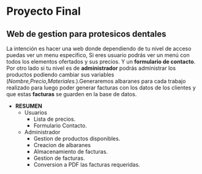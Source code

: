 # Proyecto Final

## Web de gestion para protesicos dentales

La intención es hacer una web donde dependiendo de tu nivel de acceso puedas
ver un menu especifico, Si eres usuario podrás ver un menú con todos los elementos ofertados y sus precios. Y un **formulario de contacto**.
Por otro lado si tu nivel es de **administrador** podrás administrar los productos podiendo cambiar sus variables (*Nombre,Precio,Materiales.*).Generaremos albaranes para cada trabajo realizado para luego poder
generar facturas con los datos de los clientes y que estas **facturas** se guarden en la base de datos.

- **RESUMEN**
    - Usuarios
      - Lista de precios.
      - Formulario Contacto.
    - Administrador
      - Gestion de productos disponibles.
      - Creacion de albaranes
      - Almacenamiento de facturas.
      - Gestion de facturas.
      - Conversion a PDF las facturas requeridas.
  




